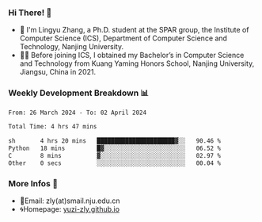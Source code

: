 ### Hi There! 👋 
- 🐳 I'm Lingyu Zhang, a Ph.D. student at the SPAR group, the Institute of Computer Science (ICS), Department of Computer Science and Technology, Nanjing University.
- 🧑‍🎓 Before joining ICS, I obtained my Bachelor’s in Computer Science and Technology from Kuang Yaming Honors School, Nanjing University, Jiangsu, China in 2021.

### Weekly Development Breakdown :bar_chart:

<!--START_SECTION:waka-->

```txt
From: 26 March 2024 - To: 02 April 2024

Total Time: 4 hrs 47 mins

sh       4 hrs 20 mins   ██████████████████████▓░░   90.46 %
Python   18 mins         █▓░░░░░░░░░░░░░░░░░░░░░░░   06.52 %
C        8 mins          ▓░░░░░░░░░░░░░░░░░░░░░░░░   02.97 %
Other    0 secs          ░░░░░░░░░░░░░░░░░░░░░░░░░   00.04 %
```

<!--END_SECTION:waka-->

<!--
### Github Contributions :octocat:

![](https://raw.githubusercontent.com/yuzi-zly/yuzi-zly/output/github-contribution-grid-snake.svg)              
-->

### More Infos 📖

- 📧Email: zly(at)smail.nju.edu.cn
- 🌀Homepage: [yuzi-zly.github.io](https://yuzi-zly.github.io/)

